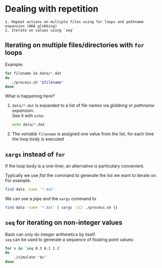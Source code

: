 # Dealing with repetition

```{objectives} 
1. Repeat actions on multiple files using for loops and pathname expansion (AKA globbing)
2. Iterate on values using `seq`
```

## Iterating on multiple files/directories with `for` loops

Example: 

```bash
for filename in data/*.dat 
do
   ./process.sh "$filename"
done
```
What is happening here?
1. `data/*.dat` is expanded to a list of file names
    via *globbing* or *pathname expansion*.  
    See it with `echo`:
    ```bash
    echo data/*.dat
    ```
2. The *variable* `filename` is assigned 
   one value from the list,
   for each time the loop body is executed

## `xargs` instead of `for`

If the loop body is a one-liner,
an alternative is particulary convenient.

Typically we use *fist* the command to generate the list 
we want to iterate on.  
For example:
```bash
find data -name '*.dat'
```
We can use a *pipe* and the `xargs` command to

```bash
find data -name '*.dat' | xargs -I{} ./process.sh {}
```

## `seq` for iterating on non-integer values 

Bash can only do integer arithmetics by itself.  
`seq` can be used to generate a sequence of floating point values:

```bash
for x in `seq 0.3 0.1 1.1`
do 
    ./simulate "$x"
done

```




